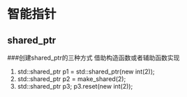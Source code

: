 # 智能指针

## shared_ptr

###创建shared_ptr的三种方式 借助构造函数或者辅助函数实现

1.
    std::shared_ptr<int> p1 = std::shared_ptr<int>(new int(2));
2.
    std::shared_ptr<int> p2 = make_shared<int>(2);
3.
    std::shared_ptr<int> p3;
    p3.reset(new int(2));
